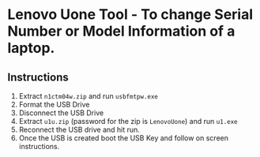 # Lenovo Uone Tool - To change Serial Number or Model Information of a laptop.

## Instructions

1. Extract ```n1ctm04w.zip``` and run ```usbfmtpw.exe```
2. Format the USB Drive
3. Disconnect the USB Drive
4. Extract ```u1u.zip``` (password for the zip is ```LenovoUone```) and run ```u1.exe``` 
5. Reconnect the USB drive and hit run.
6. Once the USB is created boot the USB Key and follow on screen instructions.
